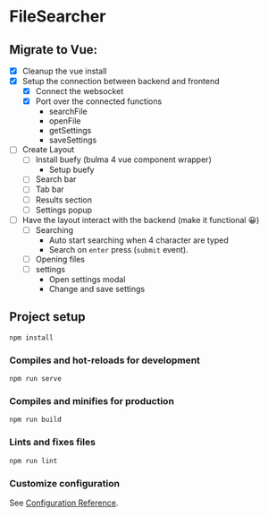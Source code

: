 # FileSearcher

## Migrate to Vue:

- [x] Cleanup the vue install
- [x] Setup the connection between backend and frontend
  - [x] Connect the websocket
  - [x] Port over the connected functions
    - searchFile
    - openFile
    - getSettings
    - saveSettings
- [ ] Create Layout
  - [ ] Install buefy (bulma 4 vue component wrapper)
    - Setup buefy
  - [ ] Search bar
  - [ ] Tab bar
  - [ ] Results section
  - [ ] Settings popup
- [ ] Have the layout interact with the backend (make it functional 😀)
  - [ ] Searching
    - Auto start searching when 4 character are typed
    - Search on `enter` press (`submit` event).
  - [ ] Opening files
  - [ ] settings
    - Open settings modal
    - Change and save settings

## Project setup

```
npm install
```

### Compiles and hot-reloads for development

```
npm run serve
```

### Compiles and minifies for production

```
npm run build
```

### Lints and fixes files

```
npm run lint
```

### Customize configuration

See [Configuration Reference](https://cli.vuejs.org/config/).
